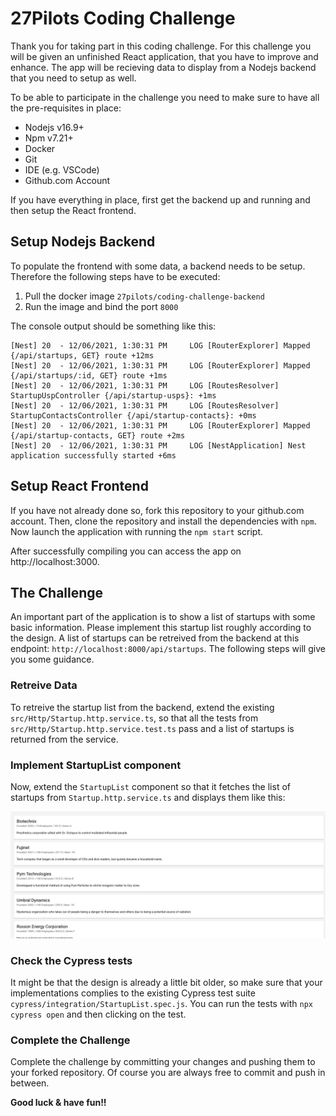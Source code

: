 # 27Pilots Coding Challenge

Thank you for taking part in this coding challenge. For this challenge you will be given an unfinished React application, that you have to improve and enhance. The app will be recieving data to display from a Nodejs backend that you need to setup as well.

To be able to participate in the challenge you need to make sure to have all the pre-requisites in place:

- Nodejs v16.9+
- Npm v7.21+
- Docker
- Git
- IDE (e.g. VSCode)
- Github.com Account

If you have everything in place, first get the backend up and running and then setup the React frontend.

## Setup Nodejs Backend

To populate the frontend with some data, a backend needs to be setup. Therefore the following steps have to be executed:

1. Pull the docker image `27pilots/coding-challenge-backend`
2. Run the image and bind the port `8000`

The console output should be something like this:

```
[Nest] 20  - 12/06/2021, 1:30:31 PM     LOG [RouterExplorer] Mapped {/api/startups, GET} route +12ms
[Nest] 20  - 12/06/2021, 1:30:31 PM     LOG [RouterExplorer] Mapped {/api/startups/:id, GET} route +1ms
[Nest] 20  - 12/06/2021, 1:30:31 PM     LOG [RoutesResolver] StartupUspController {/api/startup-usps}: +1ms
[Nest] 20  - 12/06/2021, 1:30:31 PM     LOG [RoutesResolver] StartupContactsController {/api/startup-contacts}: +0ms
[Nest] 20  - 12/06/2021, 1:30:31 PM     LOG [RouterExplorer] Mapped {/api/startup-contacts, GET} route +2ms
[Nest] 20  - 12/06/2021, 1:30:31 PM     LOG [NestApplication] Nest application successfully started +6ms
```

## Setup React Frontend

If you have not already done so, fork this repository to your github.com account. Then, clone the repository and install the dependencies with `npm`. Now launch the application with running the `npm start` script.

After successfully compiling you can access the app on http://localhost:3000.

## The Challenge

An important part of the application is to show a list of startups with some basic information. Please implement this startup list roughly according to the design. A list of startups can be retreived from the backend at this endpoint: `http://localhost:8000/api/startups`. The following steps will give you some guidance.

### Retreive Data

To retreive the startup list from the backend, extend the existing `src/Http/Startup.http.service.ts`, so that all the tests from `src/Http/Startup.http.service.test.ts` pass and a list of startups is returned from the service.

### Implement StartupList component

Now, extend the `StartupList` component so that it fetches the list of startups from `Startup.http.service.ts` and displays them like this:

![Startup List](startup-list.png)

### Check the Cypress tests

It might be that the design is already a little bit older, so make sure that your implementations complies to the existing Cypress test suite `cypress/integration/StartupList.spec.js`. You can run the tests with `npx cypress open` and then clicking on the test.

### Complete the Challenge

Complete the challenge by committing your changes and pushing them to your forked repository. Of course you are always free to commit and push in between.

**Good luck & have fun!!**
